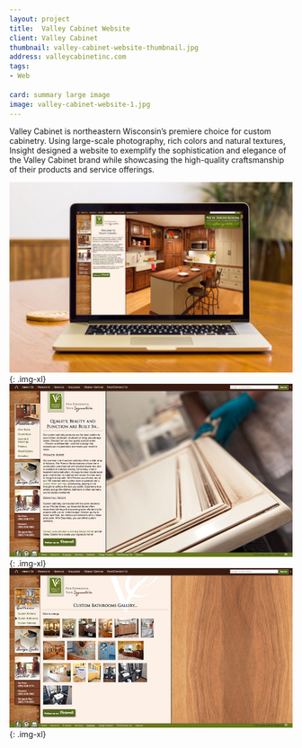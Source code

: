 ```yaml
---
layout: project
title:  Valley Cabinet Website
client: Valley Cabinet
thumbnail: valley-cabinet-website-thumbnail.jpg
address: valleycabinetinc.com
tags:
- Web

card: summary large image
image: valley-cabinet-website-1.jpg
---
```


Valley Cabinet is northeastern Wisconsin’s premiere choice for custom cabinetry. Using large-scale photography, rich colors and natural textures, Insight designed a website to exemplify the sophistication and elegance of the Valley Cabinet brand while showcasing the high-quality craftsmanship of their products and service offerings.

![Valley Cabinet Website](/img/valley-cabinet-website-1.jpg){: .img-xl}
![Valley Cabinet Website](/img/valley-cabinet-website-3.jpg){: .img-xl}
![Valley Cabinet Website](/img/valley-cabinet-website-2.jpg){: .img-xl}